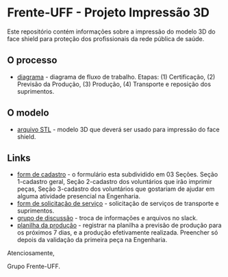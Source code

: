 # Frente-UFF - Projeto Impressão 3D
Este repositório contém informações sobre a impressão do modelo 3D do face shield para proteção dos profissionais da rede pública de saúde.

## O processo
* [diagrama](https://github.com/front-uff/face-shield/blob/master/Produ%C3%A7%C3%A3o%20Impress%C3%A3o%203D.png) - diagrama de fluxo de trabalho. Etapas: (1) Certificação, (2) Previsão da Produção, (3) Produção, (4) Transporte e reposição dos suprimentos.

## O modelo
* [arquivo STL](https://github.com/front-uff/face-shield/blob/master/FRONT-UFF_Projeto_FaceShield-UFF-LAMMOC_v5.0_FINAL.stl) - modelo 3D que deverá ser usado para impressão do face shield.

## Links
* [form de cadastro](https://docs.google.com/forms/d/e/1FAIpQLSdFPDlcjhsMMDoAWQcDvu4kVBwjNyHbU-FldtyZqjQOhJpadg/viewform?usp=sf_link) - o formulário esta subdividido em 03 Seções. Seção 1-cadastro geral, Seção 2-cadastro dos voluntários que irão imprimir peças, Seção 3-cadastro dos voluntários que gostariam de ajudar em alguma atividade presencial na Engenharia.
* [form de solicitação de serviço](https://docs.google.com/forms/d/e/1FAIpQLScmVSwgP-cyMY1-ULJx2Oggd1KwDETfZByNtsV6e-jH_dta5w/viewform?usp=sf_link) - solicitação de serviços de transporte e suprimentos.
* [grupo de discussão](https://join.slack.com/t/cadvolcovid19/shared_invite/zt-d35cnbhg-vmubkFQcgEvXtvMY2LNB~Q) - troca de informações e arquivos no slack.
* [planilha da produção](https://docs.google.com/spreadsheets/d/1ngtxewBnuMOaN85QsyF6dQlnRIhlqPvghXnWPUqNe_0/edit?usp=sharing) - registrar na planilha a previsão de produção para os próximos 7 dias, e a produção efetivamente realizada. Preencher só depois da validação da primeira peça na Engenharia.

Atenciosamente,

Grupo Frente-UFF.
